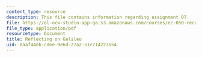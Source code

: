 ```yaml
---
content_type: resource
description: This file contains information regarding assignment 07.
file: https://ol-ocw-studio-app-qa.s3.amazonaws.com/courses/ec-050-recreate-experiments-from-history-inform-the-future-from-the-past-galileo-january-iap-2010/0aaf44ebcdee9e6d27a251c714223554_MITEC_050IAP10_assn07.pdf
file_type: application/pdf
resourcetype: Document
title: Reflecting on Galileo
uid: 0aaf44eb-cdee-9e6d-27a2-51c714223554
---
```

